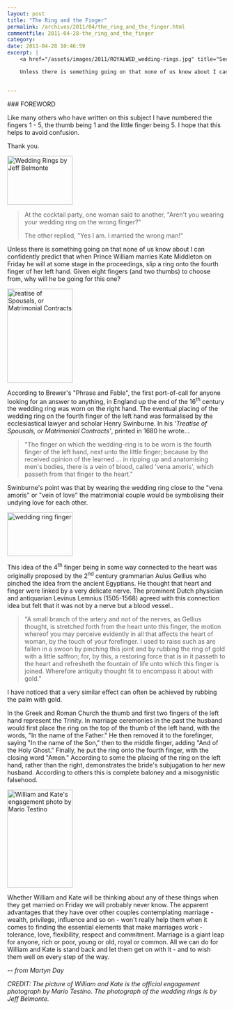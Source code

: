 ```yaml
---
layout: post
title: "The Ring and the Finger"
permalink: /archives/2011/04/the_ring_and_the_finger.html
commentfile: 2011-04-28-the_ring_and_the_finger
category:
date: 2011-04-28 10:46:59
excerpt: |
    <a href="/assets/images/2011/ROYALWED_wedding-rings.jpg" title="See larger version of - Wedding Rings"><img src="/assets/images/2011/ROYALWED_wedding-rings_thumb.jpg" width="150" height="112" alt="Wedding Rings by Jeff Belmonte" class="photo right" /></a>

    Unless there is something going on that none of us know about I can confidently predict that when Prince William marries Kate Middleton on Friday he will at some stage in the proceedings, slip a ring onto the fourth finger of her left hand. Given eight fingers (and two thumbs) to choose from, why will he be going for this one?


---
```


<div markdown="1" class="box">
### FOREWORD

Like many others who have written on this subject I have numbered the fingers 1 - 5, the thumb being 1 and the little finger being 5. I hope that this helps to avoid confusion.

Thank you.

</div>
<a href="/assets/images/2011/ROYALWED_wedding-rings.jpg" title="See larger version of - Wedding Rings"><img src="/assets/images/2011/ROYALWED_wedding-rings_thumb.jpg" width="150" height="112" alt="Wedding Rings by Jeff Belmonte" class="photo right" /></a>

> At the cocktail party, one woman said to another, "Aren't you wearing your wedding ring on the wrong finger?"
> 
>  The other replied, "Yes I am. I married the wrong man!"
> 
 Unless there is something going on that none of us know about I can confidently predict that when Prince William marries Kate Middleton on Friday he will at some stage in the proceedings, slip a ring onto the fourth finger of her left hand. Given eight fingers (and two thumbs) to choose from, why will he be going for this one?

<a href="/assets/images/2011/ROYALWED_Treatise-of-Spousa.jpg" title="See larger version of - reatise of Spousals, or Matrimonial Contracts"><img src="/assets/images/2011/ROYALWED_Treatise-of-Spousa_thumb.jpg" width="150" height="216" alt="reatise of Spousals, or Matrimonial Contracts" class="photo right" /></a>

According to Brewer's "Phrase and Fable", the first port-of-call for anyone looking for an answer to anything, in England up the end of the 16<sup>th</sup> century the wedding ring was worn on the right hand. The eventual placing of the wedding ring on the fourth finger of the left hand was formalised by the ecclesiastical lawyer and scholar Henry Swinburne. In his *'Treatise of Spousals, or Matrimonial Contracts'*, printed in 1680 he wrote...

> "The finger on which the wedding-ring is to be worn is the fourth finger of the left hand, next unto the little finger; because by the received opinion of the learned ... in ripping up and anatomising men's bodies, there is a vein of blood, called 'vena amoris', which passeth from that finger to the heart."

Swinburne's point was that by wearing the wedding ring close to the "vena amoris" or "vein of love" the matrimonial couple would be symbolising their undying love for each other.

<a href="/assets/images/2011/ROYALWED_wedding-ring-finge.jpg" title="See larger version of - wedding ring finger"><img src="/assets/images/2011/ROYALWED_wedding-ring-finge_thumb.jpg" width="150" height="100" alt="wedding ring finger" class="photo right" /></a>

This idea of the 4<sup>th</sup> finger being in some way connected to the heart was originally proposed by the 2<sup>nd</sup> century grammarian Aulus Gellius who pinched the idea from the ancient Egyptians. He thought that heart and finger were linked by a very delicate nerve. The prominent Dutch physician and antiquarian Levinus Lemnius (1505-1568) agreed with this connection idea but felt that it was not by a nerve but a blood vessel..

> "A small branch of the artery and not of the nerves, as Gellius thought, is stretched forth from the heart unto this finger, the motion whereof you may perceive evidently in all that affects the heart of woman, by the touch of your forefinger. I used to raise such as are fallen in a swoon by pinching this joint and by rubbing the ring of gold with a little saffron; for, by this, a restoring force that is in it passeth to the heart and refresheth the fountain of life unto which this finger is joined. Wherefore antiquity thought fit to encompass it about with gold."

I have noticed that a very similar effect can often be achieved by rubbing the palm with gold.

In the Greek and Roman Church the thumb and first two fingers of the left hand represent the Trinity. In marriage ceremonies in the past the husband would first place the ring on the top of the thumb of the left hand, with the words, "In the name of the Father." He then removed it to the forefinger, saying "In the name of the Son," then to the middle finger, adding "And of the Holy Ghost." Finally, he put the ring onto the fourth finger, with the closing word "Amen." According to some the placing of the ring on the left hand, rather than the right, demonstrates the bride's subjugation to her new husband. According to others this is complete baloney and a misogynistic falsehood.

<a href="/assets/images/2011/ROYALWED_william-and-kate.jpg" title="See larger version of - William and Kate's engagement photo by Mario Testino"><img src="/assets/images/2011/ROYALWED_william-and-kate_thumb.jpg" width="150" height="224" alt="William and Kate's engagement photo by Mario Testino" class="photo right" /></a>

Whether William and Kate will be thinking about any of these things when they get married on Friday we will probably never know. The apparent advantages that they have over other couples contemplating marriage - wealth, privilege, influence and so on - won't really help them when it comes to finding the essential elements that make marriages work - tolerance, love, flexibility, respect and commitment. Marriage is a giant leap for anyone, rich or poor, young or old, royal or common. All we can do for William and Kate is stand back and let them get on with it - and to wish them well on every step of the way.

<cite>-- from Martyn Day</cite>

*CREDIT: The picture of William and Kate is the official engagement photograph by Mario Testino. The photograph of the wedding rings is by Jeff Belmonte.*
